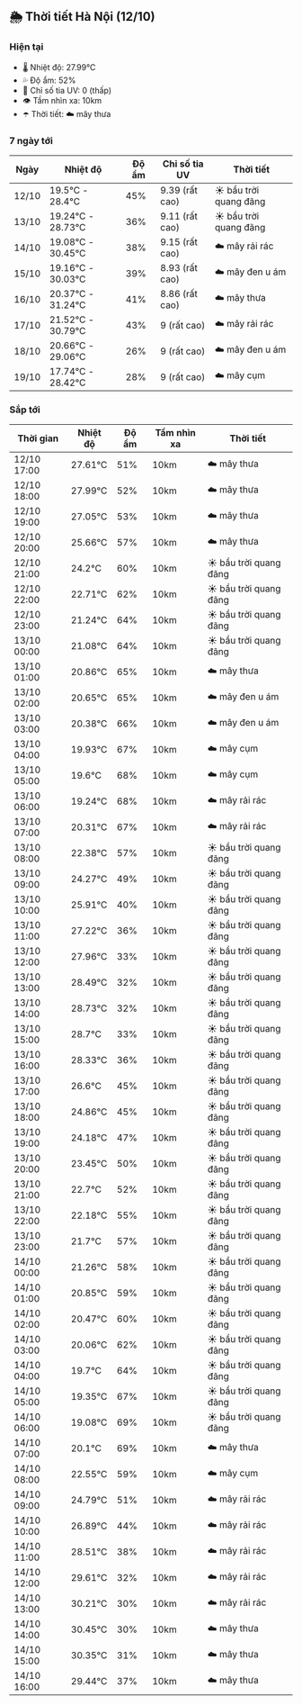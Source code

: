## 🌦️ Thời tiết Hà Nội (12/10)

### Hiện tại

- 🌡️ Nhiệt độ: 27.99℃
- 💦 Độ ẩm: 52%
- 🌟 Chỉ số tia UV: 0 (thấp)
- 👁️ Tầm nhìn xa: 10km
- ☂️ Thời tiết: ☁️ mây thưa

### 7 ngày tới

| Ngày | Nhiệt độ | Độ ẩm | Chỉ số tia UV | Thời tiết |
| --- | --- | --- | --- | --- |
| 12/10 | 19.5℃ - 28.4℃ | 45% | 9.39 (rất cao) | ☀️ bầu trời quang đãng |
| 13/10 | 19.24℃ - 28.73℃ | 36% | 9.11 (rất cao) | ☀️ bầu trời quang đãng |
| 14/10 | 19.08℃ - 30.45℃ | 38% | 9.15 (rất cao) | ☁️ mây rải rác |
| 15/10 | 19.16℃ - 30.03℃ | 39% | 8.93 (rất cao) | ☁️ mây đen u ám |
| 16/10 | 20.37℃ - 31.24℃ | 41% | 8.86 (rất cao) | ☁️ mây thưa |
| 17/10 | 21.52℃ - 30.79℃ | 43% | 9 (rất cao) | ☁️ mây rải rác |
| 18/10 | 20.66℃ - 29.06℃ | 26% | 9 (rất cao) | ☁️ mây đen u ám |
| 19/10 | 17.74℃ - 28.42℃ | 28% | 9 (rất cao) | ☁️ mây cụm |

### Sắp tới

| Thời gian | Nhiệt độ | Độ ẩm | Tầm nhìn xa | Thời tiết |
| --- | --- | --- | --- | --- |
| 12/10 17:00 | 27.61℃ | 51% | 10km | ☁️ mây thưa |
| 12/10 18:00 | 27.99℃ | 52% | 10km | ☁️ mây thưa |
| 12/10 19:00 | 27.05℃ | 53% | 10km | ☁️ mây thưa |
| 12/10 20:00 | 25.66℃ | 57% | 10km | ☁️ mây thưa |
| 12/10 21:00 | 24.2℃ | 60% | 10km | ☀️ bầu trời quang đãng |
| 12/10 22:00 | 22.71℃ | 62% | 10km | ☀️ bầu trời quang đãng |
| 12/10 23:00 | 21.24℃ | 64% | 10km | ☀️ bầu trời quang đãng |
| 13/10 00:00 | 21.08℃ | 64% | 10km | ☀️ bầu trời quang đãng |
| 13/10 01:00 | 20.86℃ | 65% | 10km | ☁️ mây thưa |
| 13/10 02:00 | 20.65℃ | 65% | 10km | ☁️ mây đen u ám |
| 13/10 03:00 | 20.38℃ | 66% | 10km | ☁️ mây đen u ám |
| 13/10 04:00 | 19.93℃ | 67% | 10km | ☁️ mây cụm |
| 13/10 05:00 | 19.6℃ | 68% | 10km | ☁️ mây cụm |
| 13/10 06:00 | 19.24℃ | 68% | 10km | ☁️ mây rải rác |
| 13/10 07:00 | 20.31℃ | 67% | 10km | ☁️ mây rải rác |
| 13/10 08:00 | 22.38℃ | 57% | 10km | ☀️ bầu trời quang đãng |
| 13/10 09:00 | 24.27℃ | 49% | 10km | ☀️ bầu trời quang đãng |
| 13/10 10:00 | 25.91℃ | 40% | 10km | ☀️ bầu trời quang đãng |
| 13/10 11:00 | 27.22℃ | 36% | 10km | ☀️ bầu trời quang đãng |
| 13/10 12:00 | 27.96℃ | 33% | 10km | ☀️ bầu trời quang đãng |
| 13/10 13:00 | 28.49℃ | 32% | 10km | ☀️ bầu trời quang đãng |
| 13/10 14:00 | 28.73℃ | 32% | 10km | ☀️ bầu trời quang đãng |
| 13/10 15:00 | 28.7℃ | 33% | 10km | ☀️ bầu trời quang đãng |
| 13/10 16:00 | 28.33℃ | 36% | 10km | ☀️ bầu trời quang đãng |
| 13/10 17:00 | 26.6℃ | 45% | 10km | ☀️ bầu trời quang đãng |
| 13/10 18:00 | 24.86℃ | 45% | 10km | ☀️ bầu trời quang đãng |
| 13/10 19:00 | 24.18℃ | 47% | 10km | ☀️ bầu trời quang đãng |
| 13/10 20:00 | 23.45℃ | 50% | 10km | ☀️ bầu trời quang đãng |
| 13/10 21:00 | 22.7℃ | 52% | 10km | ☀️ bầu trời quang đãng |
| 13/10 22:00 | 22.18℃ | 55% | 10km | ☀️ bầu trời quang đãng |
| 13/10 23:00 | 21.7℃ | 57% | 10km | ☀️ bầu trời quang đãng |
| 14/10 00:00 | 21.26℃ | 58% | 10km | ☀️ bầu trời quang đãng |
| 14/10 01:00 | 20.85℃ | 59% | 10km | ☀️ bầu trời quang đãng |
| 14/10 02:00 | 20.47℃ | 60% | 10km | ☀️ bầu trời quang đãng |
| 14/10 03:00 | 20.06℃ | 62% | 10km | ☀️ bầu trời quang đãng |
| 14/10 04:00 | 19.7℃ | 64% | 10km | ☀️ bầu trời quang đãng |
| 14/10 05:00 | 19.35℃ | 67% | 10km | ☀️ bầu trời quang đãng |
| 14/10 06:00 | 19.08℃ | 69% | 10km | ☀️ bầu trời quang đãng |
| 14/10 07:00 | 20.1℃ | 69% | 10km | ☁️ mây thưa |
| 14/10 08:00 | 22.55℃ | 59% | 10km | ☁️ mây cụm |
| 14/10 09:00 | 24.79℃ | 51% | 10km | ☁️ mây rải rác |
| 14/10 10:00 | 26.89℃ | 44% | 10km | ☁️ mây rải rác |
| 14/10 11:00 | 28.51℃ | 38% | 10km | ☁️ mây rải rác |
| 14/10 12:00 | 29.61℃ | 32% | 10km | ☁️ mây rải rác |
| 14/10 13:00 | 30.21℃ | 30% | 10km | ☁️ mây rải rác |
| 14/10 14:00 | 30.45℃ | 30% | 10km | ☁️ mây thưa |
| 14/10 15:00 | 30.35℃ | 31% | 10km | ☁️ mây thưa |
| 14/10 16:00 | 29.44℃ | 37% | 10km | ☁️ mây thưa |
